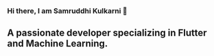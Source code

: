 ### Hi there, I am Samruddhi Kulkarni 👋
## A passionate developer specializing in Flutter and Machine Learning. 

<!--
**samkulk003/samkulk003** is a ✨ _special_ ✨ repository because its `README.md` (this file) appears on your GitHub profile.

Here are some ideas to get you started:

-  🎓 I'm currently in my 3rd year of Engineering at DJ Sanghvi College of Engineering
- 🔭 Currently working on App development in Flutter and Machine Learning.
- 🌱 Intermediate understanding of Natural Language Processing.
- 👯 I’m looking to collaborate on Flutter and Machine Learning projects.
- 📫 How to reach me: samukulk003@gmail.com
- ⚡ Fun fact: Love listening to music and a gym freak.
-->
